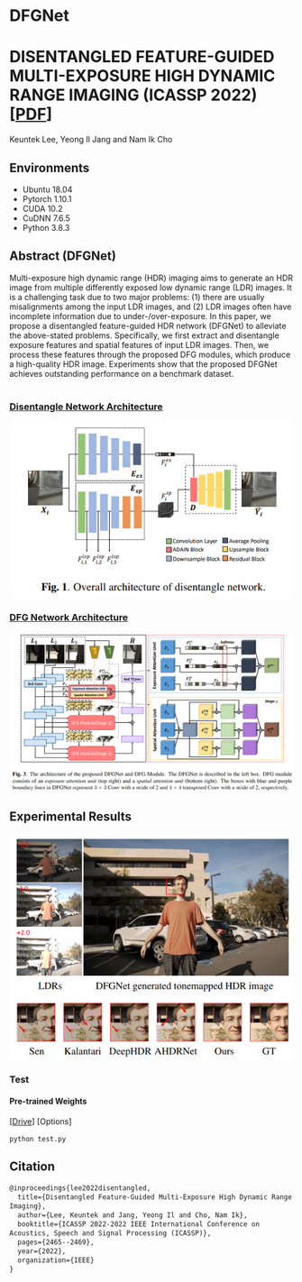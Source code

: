 # DFGNet
# DISENTANGLED FEATURE-GUIDED MULTI-EXPOSURE HIGH DYNAMIC RANGE IMAGING (ICASSP 2022) [[PDF](https://ispl.snu.ac.kr)]

Keuntek Lee, Yeong Il Jang and Nam Ik Cho

## Environments
- Ubuntu 18.04
- Pytorch 1.10.1
- CUDA 10.2
- CuDNN 7.6.5
- Python 3.8.3

## Abstract (DFGNet)

Multi-exposure high dynamic range (HDR) imaging aims to generate an HDR image from multiple differently exposed low dynamic range (LDR) images. It is a challenging task due to two major problems: (1) there are usually misalignments among the input LDR images, and (2) LDR images often have incomplete information due to under-/over-exposure. In this paper, we propose a disentangled feature-guided HDR network (DFGNet) to alleviate the above-stated problems. Specifically, we first extract and disentangle exposure features and spatial features of input LDR images. Then, we process these features through the proposed DFG modules, which produce a high-quality HDR image. Experiments show that the proposed DFGNet achieves outstanding performance on a benchmark dataset.
<br><br>

### <u>Disentangle Network Architecture</u>

<p align="center"><img src="figures/disentanglenet.PNG" width="500"></p>

### <u>DFG Network Architecture</u>

<p align="center"><img src="figures/DFGNet.PNG" width="900"></p>

## Experimental Results


<p align="center"><img src="figures/visual_result.PNG" width="700"></p>



### Test
#### Pre-trained Weights
[[Drive](https://drive.google.com/drive/folders/0ABwxd2RMvZ88Uk9PVA)]
[Options]
```
python test.py
```

## Citation
```
@inproceedings{lee2022disentangled,
  title={Disentangled Feature-Guided Multi-Exposure High Dynamic Range Imaging},
  author={Lee, Keuntek and Jang, Yeong Il and Cho, Nam Ik},
  booktitle={ICASSP 2022-2022 IEEE International Conference on Acoustics, Speech and Signal Processing (ICASSP)},
  pages={2465--2469},
  year={2022},
  organization={IEEE}
}
```
